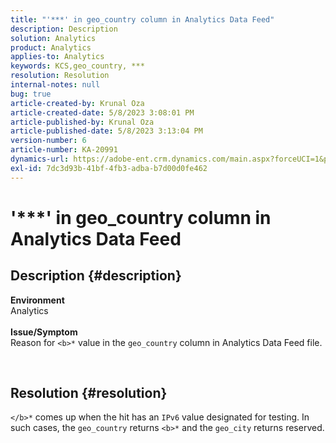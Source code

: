 ```yaml
---
title: "'***' in geo_country column in Analytics Data Feed"
description: Description
solution: Analytics
product: Analytics
applies-to: Analytics
keywords: KCS,geo_country, ***
resolution: Resolution
internal-notes: null
bug: true
article-created-by: Krunal Oza
article-created-date: 5/8/2023 3:08:01 PM
article-published-by: Krunal Oza
article-published-date: 5/8/2023 3:13:04 PM
version-number: 6
article-number: KA-20991
dynamics-url: https://adobe-ent.crm.dynamics.com/main.aspx?forceUCI=1&pagetype=entityrecord&etn=knowledgearticle&id=6da6c01c-b2ed-ed11-8849-6045bd006268
exl-id: 7dc3d93b-41bf-4fb3-adba-b7d00d0fe462
---
```

# '\*\*\*' in geo_country column in Analytics Data Feed

## Description {#description}

<b>Environment</b><br>Analytics<br> <br><b>Issue/Symptom</b><br>Reason for `<b>*` value in the `geo_country` column in Analytics Data Feed file.



 

## Resolution {#resolution}

`</b>*` comes up when the hit has an `IPv6` value designated for testing. In such cases, the `geo_country` returns `<b>*` and the `geo_city` returns reserved.
